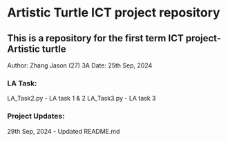 # Artistic Turtle ICT project repository
## This is a repository for the first term ICT project- Artistic turtle
Author: Zhang Jason (27) 3A
Date: 25th Sep, 2024

### LA Task:
LA_Task2.py - LA task 1 & 2
LA_Task3.py - LA task 3

### Project Updates:
29th Sep, 2024 - Updated README.md